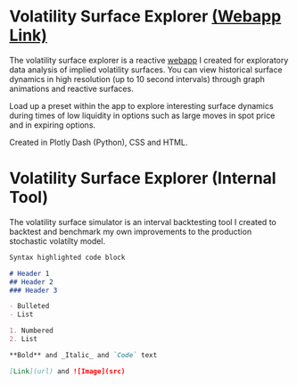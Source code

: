 # Volatility Surface Explorer [(Webapp Link)](http://vol-app-prod.herokuapp.com/)

The volatility surface explorer is a reactive [webapp](http://vol-app-prod.herokuapp.com/) I created for exploratory data analysis of implied volatility surfaces. You can view historical surface dynamics in high resolution (up to 10 second intervals) through graph animations and reactive surfaces.

Load up a preset within the app to explore interesting surface dynamics during times of low liquidity in options such as large moves in spot price and in expiring options. 

Created in Plotly Dash (Python), CSS and HTML. 

# Volatility Surface Explorer (Internal Tool)
The volatility surface simulator is an interval backtesting tool I created to backtest and benchmark my own improvements to the production stochastic volatilty model.


```markdown
Syntax highlighted code block

# Header 1
## Header 2
### Header 3

- Bulleted
- List

1. Numbered
2. List

**Bold** and _Italic_ and `Code` text

[Link](url) and ![Image](src)
```
